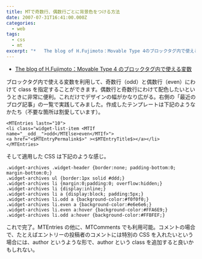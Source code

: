 ```yaml
---
title: MTで奇数行、偶数行ごとに背景色をつける方法
date: 2007-07-31T16:41:00.000Z
categories:
  - web
tags:
  - css
  - mt
excerpt: "*   The blog of H.Fujimoto：Movable Type 4のブロックタグ内で使える変数"
---
```


- [The blog of H.Fujimoto：Movable Type 4 のブロックタグ内で使える変数](http://www.h-fj.com/blog/archives/2007/07/21-120042.php)

ブロックタグ内で使える変数を利用して、奇数行（odd）と偶数行（even）にわけて class を指定することができます。偶数行と奇数行にわけて配色したいというときに非常に便利。これだけでデザインの幅がかなり広がる。右側の「最近のブログ記事」の一覧で実践してみました。作成したテンプレートは下記のようなかたち（不要な箇所は割愛しています）。

```
<MTEntries lastn="10">
<li class="widget-list-item <MTIf name="__odd__">odd</MTElse>even</MTIf>">
<a href="<$MTEntryPermalink$>" ><$MTEntryTitle$></a></li>
</MTEntries>

```

そして適用した CSS は下記のような感じ。

```
.widget-archives .widget-header {border:none; padding-bottom:0; margin-bottom:0;}
.widget-archives ul {border:1px solid #ddd;}
.widget-archives li {margin:0;padding:0; overflow:hidden;}
.widget-archives li {display:inline;}
.widget-archives li a {display:block; padding:5px;}
.widget-archives li.odd a {background-color:#f0f0f0;}
.widget-archives li.even a {background-color:#e6e6e6;}
.widget-archives li.even a:hover {background-color:#FFA6E9;}
.widget-archives li.odd a:hover {background-color:#FFBFEF;}

```

これで完了。MTEntries の他に、MTComments でも利用可能。コメントの場合で、たとえばエントリーの投稿者のコメントには特別の CSS を入れたいという場合には、<MTIfCommenterIsEntryAuthor>author</MTIfCommenterIsEntryAuthor> というような形で、author という class を追加すると良いかもしれない。
